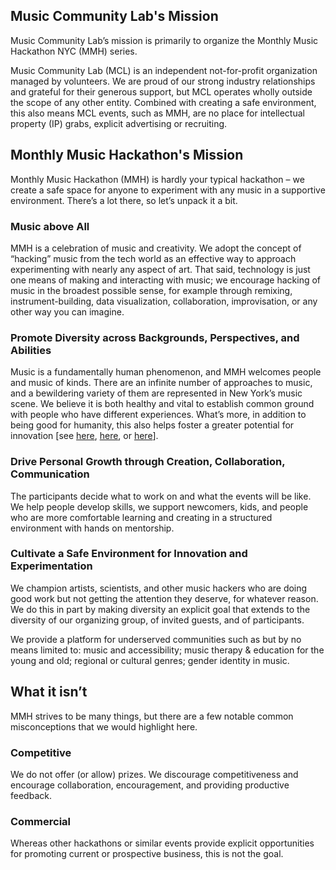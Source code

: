 ## Music Community Lab's Mission

Music Community Lab’s mission is primarily to organize the Monthly Music Hackathon NYC (MMH) series. 

Music Community Lab (MCL) is an independent not-for-profit organization managed by volunteers. We are proud of our strong industry relationships and grateful for their generous support, but MCL operates wholly outside the scope of any other entity. Combined with creating a safe environment, this also means MCL events, such as MMH, are no place for intellectual property (IP) grabs, explicit advertising or recruiting.

## Monthly Music Hackathon's Mission

Monthly Music Hackathon (MMH) is hardly your typical hackathon – we create a safe space for anyone to experiment with
any music in a supportive environment. There’s a lot there, so let’s unpack it a bit.

### Music above All

MMH is a celebration of music and creativity. We adopt the concept of “hacking” music from the tech world as an effective way to approach experimenting with nearly any aspect of art. That said, technology is just one means of making and interacting with music; we encourage hacking of music in the broadest possible sense, for example through remixing, instrument-building, data visualization, collaboration, improvisation, or any other way you can imagine.

### Promote Diversity across Backgrounds, Perspectives, and Abilities

Music is a fundamentally human phenomenon, and MMH welcomes people and music of kinds. There are an infinite number of approaches to music, and a bewildering variety of them are represented in New York’s music scene. We believe it is both healthy and vital to establish common ground with people who have different experiences. What’s more, in addition to being good for humanity, this also helps foster a greater potential for innovation [see 
[here](https://hbr.org/2016/11/why-diverse-teams-are-smarter),
[here](https://hbr.org/2016/09/diverse-teams-feel-less-comfortable-and-thats-why-they-perform-better),
or [here](https://hbr.org/2017/03/teams-solve-problems-faster-when-theyre-more-cognitively-diverse)].

### Drive Personal Growth through Creation, Collaboration, Communication

The participants decide what to work on and what the events will be like. We help people develop skills, we support newcomers, kids, and people who are more comfortable learning and creating in a structured environment with hands on mentorship.

### Cultivate a Safe Environment for Innovation and Experimentation

We champion artists, scientists, and other music hackers who are doing good work but not getting the attention they deserve, for whatever reason. We do this in part by making diversity an explicit goal that extends to  the diversity of our organizing group, of invited guests, and of participants.

We provide a platform for underserved communities such as but by no means limited to: music and accessibility; music therapy & education for the young and old; regional or cultural genres; gender identity in music.

## What it isn’t

MMH strives to be many things, but there are a few notable common misconceptions that we would highlight here.

### Competitive

We do not offer (or allow) prizes. We discourage competitiveness and encourage collaboration, encouragement, and providing
productive feedback.

### Commercial

Whereas other hackathons or similar events provide explicit opportunities for promoting current or prospective business,
this is not the goal.
